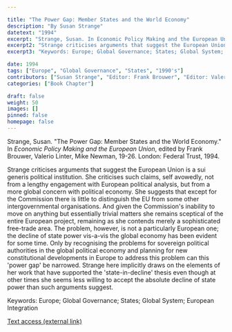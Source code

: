 ```yaml
---

title: "The Power Gap: Member States and the World Economy"
description: "By Susan Strange"
datetext: "1994"
excerpt: "Strange, Susan. In Economic Policy Making and the European Union, edited by Frank Brouwer, Valerio Linter, Mike Newman, 19-26. London: Federal Trust, 1994."
excerpt2: "Strange criticises arguments that suggest the European Union is a sui generis political institution. She criticises such claims, self avowedly, not from a lengthy engagement with European political analysis, but from a more global concern with political economy. She suggests that except for the Commission there is little to distinguish the EU from some other intergovernmental organisations. And given the Commission's inability to move on anything but essentially trivial matters she remains sceptical of the entire European project, remaining as she contends merely a sophisticated free-trade area. The problem, however, is not a particularly European one; the decline of state power vis-a-vis the global economy has been evident for some time. Only by recognising the problems for sovereign political authorities in the global political economy and planning for new constitutional developments in Europe to address this problem can this 'power gap' be narrowed. Strange here implicitly draws on the elements of her work that have supported the 'state-in-decline' thesis even though at other times she seems less willing to accept the absolute decline of state power than such arguments suggest."
excerpt3: "Keywords: Europe; Global Governance; States; Global System; European Integration"

date: 1994
tags: ["Europe", "Global Governance", "States", "1990's"]
contributors: ["Susan Strange", "Editor: Frank Brouwer", "Editor: Valerio Linter"]
categories: ["Book Chapter"]

draft: false
weight: 50
images: []
pinned: false
homepage: false
---
```


Strange, Susan. "The Power Gap: Member States and the World Economy." In *Economic Policy Making and the European Union*, edited by Frank Brouwer, Valerio Linter, Mike Newman, 19-26. London: Federal Trust, 1994.

Strange criticises arguments that suggest the European Union is a sui generis political institution. She criticises such claims, self avowedly, not from a lengthy engagement with European political analysis, but from a more global concern with political economy. She suggests that except for the Commission there is little to distinguish the EU from some other intergovernmental organisations. And given the Commission's inability to move on anything but essentially trivial matters she remains sceptical of the entire European project, remaining as she contends merely a sophisticated free-trade area. The problem, however, is not a particularly European one; the decline of state power vis-a-vis the global economy has been evident for some time. Only by recognising the problems for sovereign political authorities in the global political economy and planning for new constitutional developments in Europe to address this problem can this 'power gap' be narrowed. Strange here implicitly draws on the elements of her work that have supported the 'state-in-decline' thesis even though at other times she seems less willing to accept the absolute decline of state power than such arguments suggest.

Keywords: Europe; Global Governance; States; Global System; European Integration

[Text access (external link)](https://www.worldcat.org/title/31371126)
